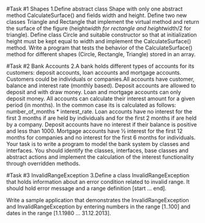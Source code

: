 #Task \#1 Shapes
1.Define abstract class Shape with only one abstract method CalculateSurface() and fields width and height. 
Define two new classes Triangle and Rectangle that implement the virtual method and return the surface of the figure (height*width
for rectangle and height*width/2 for triangle). Define class Circle and suitable constructor so that at initialization height must 
be kept equal to width and implement the CalculateSurface() method. Write a program that tests the behavior of  the CalculateSurface()
method for different shapes (Circle, Rectangle, Triangle) stored in an array.

#Task \#2 Bank Accounts
2.A bank holds different types of accounts for its customers: deposit accounts, loan accounts and mortgage accounts. 
Customers could be individuals or companies.All accounts have customer, balance and interest rate (monthly based). 
Deposit accounts are allowed to deposit and with draw money. Loan and mortgage accounts can only deposit money.
All accounts can calculate their interest amount for a given period (in months). In the common case its is calculated as follows:
number_of_months * interest_rate.
	Loan accounts have no interest for the first 3 months if are held by individuals and for the first 2 months if are held by a company.
Deposit accounts have no interest if their balance is positive and less than 1000.
Mortgage accounts have ½ interest for the first 12 months for companies and no interest for the first 6 months for individuals.
Your task is to write a program to model the bank system by classes and interfaces. You should identify the classes, interfaces, base classes 
and abstract actions and implement the calculation of the interest functionality through overridden methods.

#Task \#3  InvalidRangeException
3.Define a class InvalidRangeException<T> that holds information about an error condition related to invalid range. 
It should hold error message and a range definition [start … end].

Write a sample application that demonstrates the InvalidRangeException<int> and InvalidRangeException<DateTime>
by entering numbers in the range [1..100] and dates in the range [1.1.1980 … 31.12.2013].